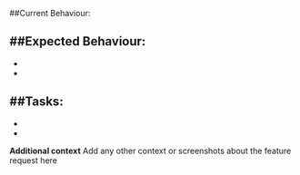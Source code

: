 ##Current Behaviour:







##Expected Behaviour:
-
-
-





##Tasks:
-
-
-


**Additional context**
Add any other context or screenshots about the feature request here
